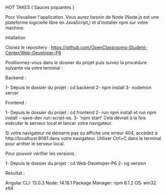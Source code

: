 HOT TAKES  ( Sauces piquantes )

Pour Visualiser l'application. Vous aurez besoin de Node (Node.js est une plateforme logicielle libre en JavaScript,) et d'installer npm sur votre machine.

Intallation

Clonez le repositery : https://github.com/OpenClassrooms-Student-Center/Web-Developer-P6

Positionnez-vous dans le dossier du projet puis suivez la procédure suivante via votre terminal :

Backend :

1- Depuis le dossier du projet : cd backend
2- npm install
3- nodemon server


Frontend :

1- Depuis le dossier du projet : cd frontend
2- run npm install et run npm install --save-dev run-script-os. 
3- 'npm start'
Cela devrait à la fois exécuter le serveur local et lancer votre navigateur.

Si votre navigateur ne démarre pas ou affiche une erreur 404, accédez à http://localhost:8081 dans votre navigateur.
Utiliser Ctrl+C dans le terminal pour arrêter le serveur local. 


Pour pouvoir vérifier les versions.

1- Depuis le dossier du projet : cd Web-Developer-P6
2-  ng version

Resultat : 

Angular CLI: 13.0.3
Node: 14.18.1
Package Manager: npm 8.1.2
OS: win32 x64

